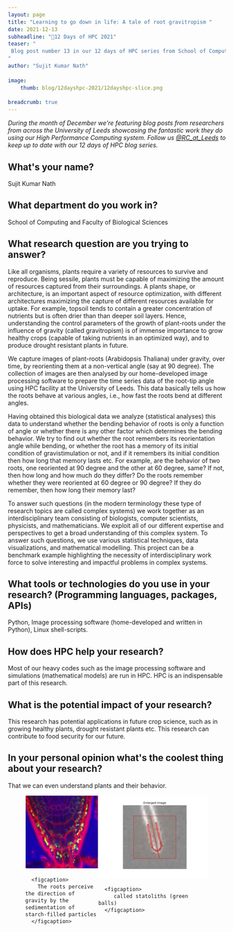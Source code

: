 ```yaml
---
layout: page
title: "Learning to go down in life: A tale of root gravitropism "
date: 2021-12-13
subheadline: "🎄12 Days of HPC 2021"
teaser: "
 Blog post number 13 in our 12 days of HPC series from School of Computing and Faculty of Biological Sciences!
"
author: "Sujit Kumar Nath"

image:
    thumb: blog/12dayshpc-2021/12dayshpc-slice.png

breadcrumb: true
---
```


_During the month of December we're featuring blog posts from researchers from across the University of Leeds showcasing the fantastic work they do using our High Performance Computing system. Follow us [@RC_at_Leeds](https://twitter.com/RC_at_leeds) to keep up to date with our 12 days of HPC blog series._

## What's your name?

Sujit Kumar Nath

## What department do you work in?

School of Computing and Faculty of Biological Sciences

## What research question are you trying to answer?

Like all organisms, plants require a variety of resources to survive and reproduce. Being sessile, plants
must be capable of maximizing the amount of resources captured from their surroundings. A plants
shape, or architecture, is an important aspect of resource optimization, with different architectures
maximizing the capture of different resources available for uptake. For example, topsoil tends to
contain a greater concentration of nutrients but is often drier than than deeper soil layers. Hence,
understanding the control parameters of the growth of plant-roots under the influence of gravity
(called gravitropism) is of immense importance to grow healthy crops (capable of taking nutrients in
an optimized way), and to produce drought resistant plants in future. 

We capture images of plant-roots (Arabidopsis Thaliana) under gravity, over time, by reorienting them 
at a non-vertical angle (say at 90 degree). The collection of images are then analysed by our 
home-developed image processing software to prepare the time series data of the root-tip angle 
using HPC facility at the University of Leeds. This data basically tells us how the roots behave 
at various angles, i.e., how fast the roots bend at different angles. 

Having obtained this biological data we analyze (statistical analyses) this data to understand 
whether the bending behavior of roots is only a function of angle or whether there is any other factor 
which determines the bending behavior. We try to find out whether the root remembers its reorientation 
angle while bending, or whether the root has a memory of its initial condition of gravistimulation or 
not, and if it remembers its initial condition then how long that memory lasts etc. For example, 
are the behavior of two roots, one reoriented at 90 degree and the other at 60 degree, same? If not, 
then how long and how much do they differ? Do the roots remember whether they were reoriented at 60 degree 
or 90 degree? If they do remember, then how long their memory last? 

To answer such questions (in the modern terminology these type of research topics are called complex 
systems) we work together as an interdisciplinary team consisting of biologists, computer scientists, 
physicists, and mathematicians. We exploit all of our different expertise and perspectives to 
get a broad understanding of this complex system. To answer such questions, we use various 
statistical techniques, data visualizations, and mathematical modelling. This project can be a benchmark 
example highlighting the necessity of interdisciplinary work force to solve interesting and 
impactful problems in complex systems. 

## What tools or technologies do you use in your research? (Programming languages, packages, APIs)

Python, Image processing software (home-developed and written in Python), Linux shell-scripts. 

## How does HPC help your research?

Most of our heavy codes such as the image processing software and simulations (mathematical models) are run in HPC. HPC is an indispensable part of this research. 

## What is the potential impact of your research?

This research has potential applications in future crop science, such as in growing healthy plants, drought resistant plants etc. This research can contribute to food security for our future. 

## In your personal opinion what's the coolest thing about your research?

That we can even understand plants and their behavior. 






  


<figure>
<div class='column' style='display:flex;'>


  <div class='row'>
    <img src="/images/blog/12dayshpc-2021/statolith_Sujit_Nath.png"
    alt="" />
    
      
      <figcaption>
        The roots perceive the direction of gravity by the sedimentation of starch-filled particles
      </figcaption>    
    
  </div>


  <div class='row'>
    <img src="/images/blog/12dayshpc-2021/tracking_Sujit_Nath.png"
    alt="" />
    
      
      <figcaption>
         called statoliths (green balls)
      </figcaption>    
    
  </div>

</div>

</figure>
